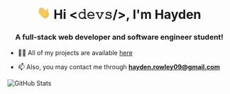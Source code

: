 
<!--
**HaydenRowley/HaydenRowley** is a ✨ _special_ ✨ repository because its `README.md` (this file) appears on your GitHub profile.

Here are some ideas to get you started:

- 🔭 I’m currently working on ...
- 🌱 I’m currently learning ...
- 👯 I’m looking to collaborate on ...
- 🤔 I’m looking for help with ...
- 💬 Ask me about ...
- 📫 How to reach me: ...
- 😄 Pronouns: ...
- ⚡ Fun fact: ...
-->

<h1 align="center"><img src="https://raw.githubusercontent.com/ABSphreak/ABSphreak/master/gifs/Hi.gif" width="30px" /> Hi <𝚍𝚎𝚟𝚜/>, I'm Hayden </h1>
<h3 align="center">A full-stack web developer and software engineer student!   </h3>


<div>

- 👨‍💻 All of my projects are available  [here](https://github.com/HaydenRowley?tab=repositories)

- 📫 Also, you may contact me through **hayden.rowley09@gmail.com**

</div>

<p align="left">
    <img alt = "GitHub Stats" src="https://github-readme-stats.vercel.app/api?username=HaydenRowley&show_icons=true&hide=issues&icon_color=000000&hide_border=true&title_color=5391FE&text_color=555">
</p>
